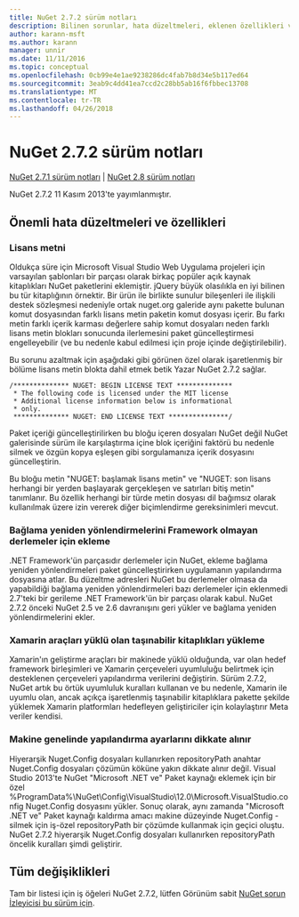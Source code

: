 ```yaml
---
title: NuGet 2.7.2 sürüm notları
description: Bilinen sorunlar, hata düzeltmeleri, eklenen özellikleri ve dcr NuGet 2.7.2 dahil etmek için sürüm notları.
author: karann-msft
ms.author: karann
manager: unnir
ms.date: 11/11/2016
ms.topic: conceptual
ms.openlocfilehash: 0cb99e4e1ae9238286dc4fab7b8d34e5b117ed64
ms.sourcegitcommit: 3eab9c4dd41ea7ccd2c28bb5ab16f6fbbec13708
ms.translationtype: MT
ms.contentlocale: tr-TR
ms.lasthandoff: 04/26/2018
---
```

# <a name="nuget-272-release-notes"></a>NuGet 2.7.2 sürüm notları

[NuGet 2.7.1 sürüm notları](../release-notes/nuget-2.7.1.md) | [NuGet 2.8 sürüm notları](../release-notes/nuget-2.8.md)

NuGet 2.7.2 11 Kasım 2013'te yayımlanmıştır.

## <a name="noteworthy-bug-fixes-and-features"></a>Önemli hata düzeltmeleri ve özellikleri

### <a name="license-text"></a>Lisans metni
Oldukça süre için Microsoft Visual Studio Web Uygulama projeleri için varsayılan şablonları bir parçası olarak birkaç popüler açık kaynak kitaplıkları NuGet paketlerini eklemiştir. jQuery büyük olasılıkla en iyi bilinen bu tür kitaplığının örnektir. Bir ürün ile birlikte sunulur bileşenleri ile ilişkili destek sözleşmesi nedeniyle ortak nuget.org galeride aynı pakette bulunan komut dosyasından farklı lisans metin paketin komut dosyası içerir. Bu farkı metin farklı içerik karması değerlere sahip komut dosyaları neden farklı lisans metin blokları sonucunda ilerlemesini paket güncelleştirmesi engelleyebilir (ve bu nedenle kabul edilmesi için proje içinde değiştirilebilir).

Bu sorunu azaltmak için aşağıdaki gibi görünen özel olarak işaretlenmiş bir bölüme lisans metin blokta dahil etmek betik Yazar NuGet 2.7.2 sağlar.

    /************** NUGET: BEGIN LICENSE TEXT **************
     * The following code is licensed under the MIT license
     * Additional license information below is informational
     * only.
     ************** NUGET: END LICENSE TEXT ***************/

Paket içeriği güncelleştirilirken bu bloğu içeren dosyaları NuGet değil NuGet galerisinde sürüm ile karşılaştırma içine blok içeriğini faktörü bu nedenle silmek ve özgün kopya eşleşen gibi sorgulamanıza içerik dosyasını güncelleştirin.

Bu bloğu metin "NUGET: başlamak lisans metin" ve "NUGET: son lisans herhangi bir yerden başlayarak gerçekleşen ve satırları bitiş metin" tanımlanır.  Bu özellik herhangi bir türde metin dosyası dil bağımsız olarak kullanılmak üzere izin vererek diğer biçimlendirme gereksinimleri mevcut.

### <a name="add-binding-redirects-for-non-framework-assemblies"></a>Bağlama yeniden yönlendirmelerini Framework olmayan derlemeler için ekleme
.NET Framework'ün parçasıdır derlemeler için NuGet, ekleme bağlama yeniden yönlendirmeleri paket güncelleştirirken uygulamanın yapılandırma dosyasına atlar. Bu düzeltme adresleri NuGet bu derlemeler olmasa da yapabildiği bağlama yeniden yönlendirmeleri bazı derlemeler için eklenmedi 2.7'teki bir gerileme .NET Framework'ün bir parçası olarak kabul. NuGet 2.7.2 önceki NuGet 2.5 ve 2.6 davranışını geri yükler ve bağlama yeniden yönlendirmelerini ekler.

### <a name="installing-portable-libraries-with-xamarin-tools-installed"></a>Xamarin araçları yüklü olan taşınabilir kitaplıkları yükleme
Xamarin'ın geliştirme araçları bir makinede yüklü olduğunda, var olan hedef framework birleşimleri ve Xamarin çerçeveleri uyumluluğu belirtmek için desteklenen çerçeveleri yapılandırma verilerini değiştirin. Sürüm 2.7.2, NuGet artık bu örtük uyumluluk kuralları kullanan ve bu nedenle, Xamarin ile uyumlu olan, ancak açıkça işaretlenmiş taşınabilir kitaplıklara pakette şekilde yüklemek Xamarin platformları hedefleyen geliştiriciler için kolaylaştırır Meta veriler kendisi.

### <a name="machine-wide-configuration-settings-honored"></a>Makine genelinde yapılandırma ayarlarını dikkate alınır
Hiyerarşik Nuget.Config dosyaları kullanırken repositoryPath anahtar Nuget.Config dosyaları çözümün köküne yakın dikkate alınır değil. Visual Studio 2013'te NuGet "Microsoft .NET ve" Paket kaynağı eklemek için bir özel %ProgramData%\NuGet\Config\VisualStudio\12.0\Microsoft.VisualStudio.config Nuget.Config dosyasını yükler. Sonuç olarak, aynı zamanda "Microsoft .NET ve" Paket kaynağı kaldırma amacı makine düzeyinde Nuget.Config - silmek için iş-özel repositoryPath bir çözümde kullanmak için geçici oluştu. NuGet 2.7.2 hiyerarşik Nuget.Config dosyaları kullanırken repositoryPath öncelik kuralları şimdi geliştirir.

## <a name="all-changes"></a>Tüm değişiklikleri
Tam bir listesi için iş öğeleri NuGet 2.7.2, lütfen Görünüm sabit [NuGet sorun İzleyicisi bu sürüm için](https://nuget.codeplex.com/workitem/list/advanced?keyword=&status=All&type=All&priority=All&release=NuGet%202.7.2&assignedTo=All&component=All&sortField=LastUpdatedDate&sortDirection=Descending&page=0&reasonClosed=Fixed).
